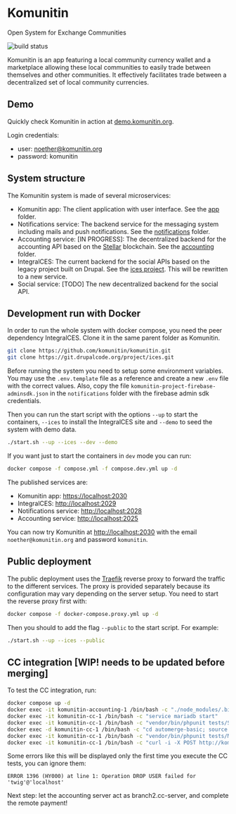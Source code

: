 # Komunitin

Open System for Exchange Communities

![build status](https://github.com/komunitin/komunitin/workflows/Build/badge.svg)

Komunitin is an app featuring a local community currency wallet and a marketplace allowing these local communities to easily trade between themselves and other communities. It effectively facilitates trade between a decentralized set of local community currencies.

## Demo
Quickly check Komunitin in action at [demo.komunitin.org](https://demo.komunitin.org). 

Login credentials:

* user: noether@komunitin.org
* password: komunitin

## System structure
The Komunitin system is made of several microservices:
 - Komunitin app: The client application with user interface. See the [app](app/) folder.
 - Notifications service: The backend service for the messaging system including mails and push notifications. See the [notifications](notifications/) folder.
 - Accounting service: [IN PROGRESS]: The decentralized backend for the accounting API based on the [Stellar](https://stellar.org) blockchain. See the [accounting](accounting) folder.
 - IntegralCES: The current backend for the social APIs based on the legacy project built on Drupal. See the [ices project](https://drupal.org/project/ices). This will be rewritten to a new service.
 - Social service: [TODO] The new decentralized backend for the social API.

## Development run with Docker
In order to run the whole system with docker compose, you need the peer dependency IntegralCES. Clone it in the same parent folder as Komunitin.

```bash
git clone https://github.com/komunitin/komunitin.git
git clone https://git.drupalcode.org/project/ices.git
```

Before running the system you need to setup some environment variables. You may use the `.env.template` file as a reference and create a new `.env` file with the correct values. Also, copy the file `komunitin-project-firebase-adminsdk.json` in the `notifications` folder with the firebase admin sdk credentials.

Then you can run the start script with the options `--up` to start the containers, `--ices` to install the IntegralCES site and `--demo` to seed the system with demo data.

```bash
./start.sh --up --ices --dev --demo
```

If you want just to start the containers in `dev` mode you can run:
  
```bash
docker compose -f compose.yml -f compose.dev.yml up -d
```

The published services are:
 - Komunitin app: [https://localhost:2030](https://localhost:2030)
 - IntegralCES: [http://localhost:2029](http://localhost:2029)
 - Notifications service: [http://localhost:2028](http://localhost:2028)
 - Accounting service: [http://localhost:2025](http://localhost:2025)

You can now try Komunitin at [http://localhost:2030](http://localhost:2030) with the email `noether@komunitin.org` and password `komunitin`.

## Public deployment
The public deployment uses the [Traefik](https://traefik.io) reverse proxy to forward the traffic to the different services. The proxy is provided separately because its configuration may vary depending on the server setup. You need to start the reverse proxy first with:

```bash
docker compose -f docker-compose.proxy.yml up -d
```
Then you should to add the flag `--public` to the start script. For example:

```bash
./start.sh --up --ices --public
```

## CC integration [WIP! needs to be updated before merging]
To test the CC integration, run:
```sh
docker compose up -d
docker exec -it komunitin-accounting-1 /bin/bash -c "./node_modules/.bin/prisma migrate reset --force"
docker exec -it komunitin-cc-1 /bin/bash -c "service mariadb start"
docker exec -it komunitin-cc-1 /bin/bash -c "vendor/bin/phpunit tests/SingleNodeTest.php"
docker exec -d komunitin-cc-1 /bin/bash -c "cd automerge-basic; source ~/.bashrc; npm start"
docker exec -it komunitin-cc-1 /bin/bash -c "vendor/bin/phpunit tests/MultiNodeTest.php"
docker exec -it komunitin-cc-1 /bin/bash -c "curl -i -X POST http://komunitin-accounting-1:2025/cc/transaction"
```

Some errors like this will be displayed only the first time you execute the CC tests, you can ignore them:
```
ERROR 1396 (HY000) at line 1: Operation DROP USER failed for 'twig'@'localhost'
```

Next step: let the accounting server act as branch2.cc-server, and complete the remote payment!
